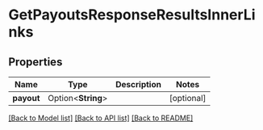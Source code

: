 # GetPayoutsResponseResultsInnerLinks

## Properties

Name | Type | Description | Notes
------------ | ------------- | ------------- | -------------
**payout** | Option<**String**> |  | [optional]

[[Back to Model list]](../README.md#documentation-for-models) [[Back to API list]](../README.md#documentation-for-api-endpoints) [[Back to README]](../README.md)


